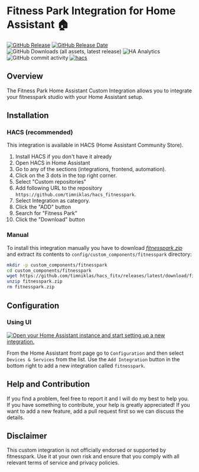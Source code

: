# Fitness Park Integration for Home Assistant 🏠

[![GitHub Release](https://img.shields.io/github/v/release/timniklas/hacs_fitnesspark?sort=semver&style=for-the-badge&color=green)](https://github.com/timniklas/hacs_fitnesspark/releases/)
[![GitHub Release Date](https://img.shields.io/github/release-date/timniklas/hacs_fitnesspark?style=for-the-badge&color=green)](https://github.com/timniklas/hacs_fitnesspark/releases/)
![GitHub Downloads (all assets, latest release)](https://img.shields.io/github/downloads/timniklas/hacs_fitnesspark/latest/total?style=for-the-badge&label=Downloads%20latest%20Release)
![HA Analytics](https://img.shields.io/badge/dynamic/json?url=https%3A%2F%2Fanalytics.home-assistant.io%2Fcustom_integrations.json&query=%24.fitnesspark.total&style=for-the-badge&label=Active%20Installations&color=red)
![GitHub commit activity](https://img.shields.io/github/commit-activity/m/timniklas/hacs_fitnesspark?style=for-the-badge)
[![hacs](https://img.shields.io/badge/HACS-Integration-blue.svg?style=for-the-badge)](https://github.com/hacs/integration)

## Overview

The Fitness Park Home Assistant Custom Integration allows you to integrate your fitnesspark studio with your Home Assistant setup.

## Installation

### HACS (recommended)

This integration is available in HACS (Home Assistant Community Store).

1. Install HACS if you don't have it already
2. Open HACS in Home Assistant
3. Go to any of the sections (integrations, frontend, automation).
4. Click on the 3 dots in the top right corner.
5. Select "Custom repositories"
6. Add following URL to the repository `https://github.com/timniklas/hacs_fitnesspark`.
7. Select Integration as category.
8. Click the "ADD" button
9. Search for "Fitness Park"
10. Click the "Download" button

### Manual

To install this integration manually you have to download [_fitnesspark.zip_](https://github.com/timniklas/hacs_fitnesspark/releases/latest/) and extract its contents to `config/custom_components/fitnesspark` directory:

```bash
mkdir -p custom_components/fitnesspark
cd custom_components/fitnesspark
wget https://github.com/timniklas/hacs_fitx/releases/latest/download/fitnesspark.zip
unzip fitnesspark.zip
rm fitnesspark.zip
```

## Configuration

### Using UI

[![Open your Home Assistant instance and start setting up a new integration.](https://my.home-assistant.io/badges/config_flow_start.svg)](https://my.home-assistant.io/redirect/config_flow_start/?domain=fitnesspark)

From the Home Assistant front page go to `Configuration` and then select `Devices & Services` from the list.
Use the `Add Integration` button in the bottom right to add a new integration called `fitnesspark`.

## Help and Contribution

If you find a problem, feel free to report it and I will do my best to help you.
If you have something to contribute, your help is greatly appreciated!
If you want to add a new feature, add a pull request first so we can discuss the details.

## Disclaimer

This custom integration is not officially endorsed or supported by fitnesspark.
Use it at your own risk and ensure that you comply with all relevant terms of service and privacy policies.

